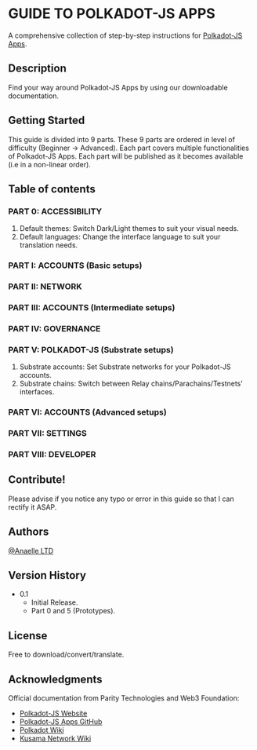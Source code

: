 # GUIDE TO POLKADOT-JS APPS

A comprehensive collection of step-by-step instructions for [Polkadot-JS Apps](https://polkadot.js.org/apps/#/accounts).

## Description

Find your way around Polkadot-JS Apps by using our downloadable documentation.

## Getting Started
This guide is divided into 9 parts.
These 9 parts are ordered in level of difficulty (Beginner -> Advanced).
Each part covers multiple functionalities of Polkadot-JS Apps.
Each part will be published as it becomes available (i.e in a non-linear order).

## Table of contents

### PART 0: ACCESSIBILITY
1.	Default themes: Switch Dark/Light themes to suit your visual needs.
2.	Default languages: Change the interface language to suit your translation needs.

### PART I: ACCOUNTS (Basic setups)

### PART II: NETWORK

### PART III: ACCOUNTS (Intermediate setups)

### PART IV: GOVERNANCE

### PART V: POLKADOT-JS (Substrate setups)
1.	Substrate accounts: Set Substrate networks for your Polkadot-JS accounts. 
2.	Substrate chains: Switch between Relay chains/Parachains/Testnets’ interfaces.

### PART VI: ACCOUNTS (Advanced setups)

### PART VII: SETTINGS

### PART VIII: DEVELOPER

## Contribute!

Please advise if you notice any typo or error in this guide so that I can rectify it ASAP.

## Authors

[@Anaelle LTD](https://t.me/AnaelleLTD)

## Version History

* 0.1
    * Initial Release.
    * Part 0 and 5 (Prototypes).

## License

Free to download/convert/translate.

## Acknowledgments

Official documentation from Parity Technologies and Web3 Foundation:
* [Polkadot-JS Website](https://polkadot.js.org/docs/ )
* [Polkadot-JS Apps GitHub](https://github.com/polkadot-js/apps)
* [Polkadot Wiki](https://wiki.polkadot.network/)
* [Kusama Network Wiki](https://guide.kusama.network/docs/contributing/)
